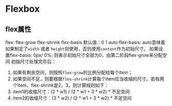 # Flexbox
## flex属性
flex: flex-grow flex-shrink flex-basis
默认值：0 1 auto
flex-basis: auto意味着如果制定了`width` 或者 `height`则使用，否则使用`content`作为初始尺寸。
如果设置flex-basis: 0px/ 0%; 则表示初始尺寸全部为0，由第二阶段flex-grow来分配空间
初始尺寸处理完毕后：
1. 如果有剩余空间，则按照`flex-grow`的比例分配给每个item；
2. 如果空间不足，则要根据`flex-shrink`计算每个item应当收缩的尺寸。若有两个item，flex-shrink是2，3，则计算规则如下：
  1. item1的收缩尺寸：(2 * w1) / (2 * w1 + 3 * w2) * 不足空间
  2. item2的收缩尺寸：(3 * w2) / (2 * w1 + 3 * w2) * 不足空间